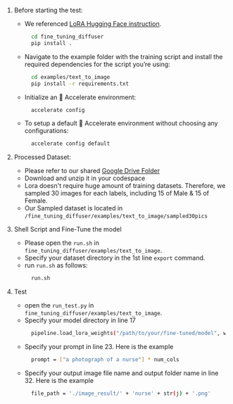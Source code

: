 1. Before starting the test:
    - We referenced [LoRA Hugging Face instruction](https://huggingface.co/docs/diffusers/main/en/training/lora).
      ```bash
        cd fine_tuning_diffuser
        pip install .
      ```
    - Navigate to the example folder with the training script and install the required dependencies for the script you’re using:
      ```bash
        cd examples/text_to_image
        pip install -r requirements.txt
      ```
    - Initialize an 🤗 Accelerate environment:
      ```bash
        accelerate config
      ```
    - To setup a default 🤗 Accelerate environment without choosing any configurations:
      ```bash
        accelerate config default
      ```

3. Processed Dataset:
    - Please refer to our shared [Google Drive Folder](https://drive.google.com/drive/u/1/folders/1yvBElWT5xer9HNJ1Ar-nam3LP3Px2FwE)
    - Download and unzip it in your codespace
    - Lora doesn't require huge amount of training datasets. Therefore, we sampled 30 images for each labels, including 15 of Male & 15 of Female.
    - Our Sampled dataset is located in `/fine_tuning_diffuser/examples/text_to_image/sampled30pics`

4. Shell Script and Fine-Tune the model
    - Please open the `run.sh` in `fine_tuning_diffuser/examples/text_to_image`. 
    - Specify your dataset directory in the 1st line `export` command.
    - run `run.sh` as follows:
      ```bash
        run.sh
      ```

5. Test
    - open the `run_test.py` in `fine_tuning_diffuser/examples/text_to_image`. 
    - Specify your model directory in line 17
      ```bash
        pipeline.load_lora_weights("/path/to/your/fine-tuned/model", weight_name="pytorch_lora_weights.safetensors")
      ```
    - Specify your prompt in line 23. Here is the example
      ```bash
        prompt = ["a photograph of a nurse"] * num_cols
      ```
    - Specify your output image file name and output folder name in line 32. Here is the example
      ```bash
        file_path = './image_result/' + 'nurse' + str(j) + '.png'
